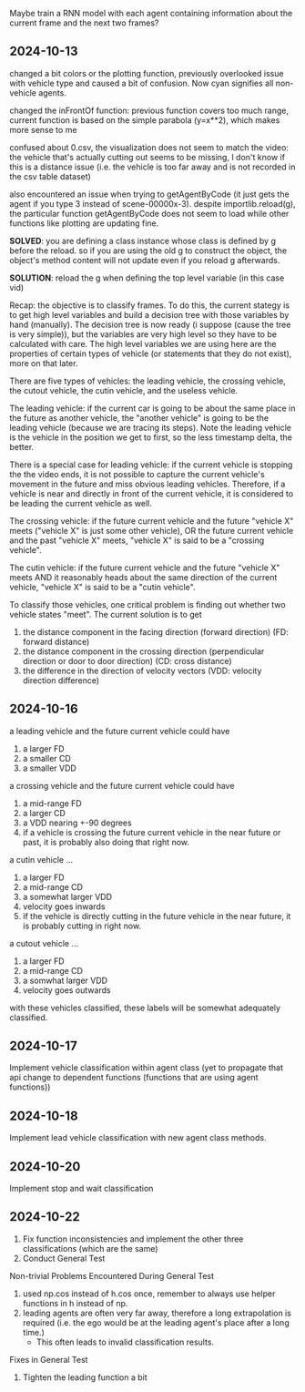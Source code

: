 Maybe train a RNN model with each agent containing information about the current frame and the next two frames?

## 2024-10-13

changed a bit colors or the plotting function, previously overlooked issue with vehicle type and caused a bit of confusion. Now cyan signifies all non-vehicle agents.

changed the inFrontOf function: previous function covers too much range, current function is based on the simple parabola (y=x**2), which makes more sense to me

confused about 0.csv, the visualization does not seem to match the video: the vehicle that's actually cutting out seems to be missing, I don't know if this is a distance issue (i.e. the vehicle is too far away and is not recorded in the csv table dataset)

also encountered an issue when trying to getAgentByCode (it just gets the agent if you type 3 instead of scene-00000x-3). despite importlib.reload(g), the particular function getAgentByCode does not seem to load while other functions like plotting are updating fine.

**SOLVED**: you are defining a class instance whose class is defined by g before the reload. so if you are using the old g to construct the object, the object's method content will not update even if you reload g afterwards.

**SOLUTION**: reload the g when defining the top level variable (in this case vid)

Recap: the objective is to classify frames. To do this, the current stategy is to get high level variables and build a decision tree with those variables by hand (manually). The decision tree is now ready (i suppose (cause the tree is very simple)), but the variables are very high level so they have to be calculated with care. The high level variables we are using here are the properties of certain types of vehicle (or statements that they do not exist), more on that later.

There are five types of vehicles: the leading vehicle, the crossing vehicle, the cutout vehicle, the cutin vehicle, and the useless vehicle.

The leading vehicle: if the current car is going to be about the same place in the future as another vehicle, the "another vehicle" is going to be the leading vehicle (because we are tracing its steps). Note the leading vehicle is the vehicle in the position we get to first, so the less timestamp delta, the better.

There is a special case for leading vehicle: if the current vehicle is stopping the the video ends, it is not possible to capture the current vehicle's movement in the future and miss obvious leading vehicles. Therefore, if a vehicle is near and directly in front of the current vehicle, it is considered to be leading the current vehicle as well.

The crossing vehicle: if the future current vehicle and the future "vehicle X" meets ("vehicle X" is just some other vehicle), OR the future current vehicle and the past "vehicle X" meets, "vehicle X" is said to be a "crossing vehicle". 

The cutin vehicle: if the future current vehicle and the future "vehicle X" meets AND it reasonably heads about the same direction of the current vehicle, "vehicle X" is said to be a "cutin vehicle".

To classify those vehicles, one critical problem is finding out whether two vehicle states "meet". The current solution is to get
1. the distance component in the facing direction (forward direction) (FD: forward distance)
2. the distance component in the crossing direction (perpendicular direction or door to door direction) (CD: cross distance)
3. the difference in the direction of velocity vectors (VDD: velocity direction difference)

## 2024-10-16

a leading vehicle and the future current vehicle could have
1. a larger FD
2. a smaller CD
3. a smaller VDD

a crossing vehicle and the future current vehicle could have
1. a mid-range FD
2. a larger CD
3. a VDD nearing +-90 degrees
4. if a vehicle is crossing the future current vehicle in the near future or past, it is probably also doing that right now.

a cutin vehicle ...
1. a larger FD
2. a mid-range CD
3. a somewhat larger VDD
4. velocity goes inwards
5. if the vehicle is directly cutting in the future vehicle in the near future, it is probably cutting in right now.

a cutout vehicle ...
1. a larger FD
2. a mid-range CD
3. a somwhat larger VDD
4. velocity goes outwards

with these vehicles classified, these labels will be somewhat adequately classified.

## 2024-10-17

Implement vehicle classification within agent class (yet to propagate that api change to dependent functions (functions that are using agent functions))

## 2024-10-18

Implement lead vehicle classification with new agent class methods.

## 2024-10-20

Implement stop and wait classification

## 2024-10-22

1. Fix function inconsistencies and implement the other three classifications (which are the same)
2. Conduct General Test

Non-trivial Problems Encountered During General Test

1. used np.cos instead of h.cos once, remember to always use helper functions in h instead of np.
2. leading agents are often very far away, therefore a long extrapolation is required (i.e. the ego would be at the leading agent's place after a long time.) 
    - This often leads to invalid classification results.

Fixes in General Test
1. Tighten the leading function a bit